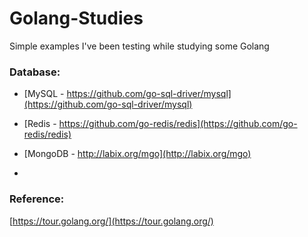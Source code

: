 # Golang-Studies

Simple examples I've been testing while studying some Golang

### Database:

- [MySQL - https://github.com/go-sql-driver/mysql](https://github.com/go-sql-driver/mysql)
- [Redis - https://github.com/go-redis/redis](https://github.com/go-redis/redis)
- [MongoDB - http://labix.org/mgo](http://labix.org/mgo)


-

### Reference:

[https://tour.golang.org/](https://tour.golang.org/)
